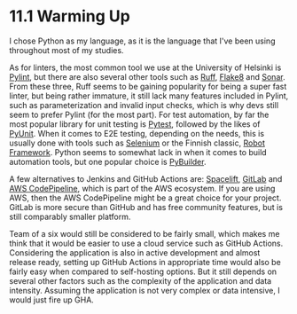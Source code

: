 # 11.1 Warming Up

I chose Python as my language, as it is the language that I've been using throughout most of my studies.

As for linters, the most common tool we use at the University of Helsinki is [Pylint](https://pylint.org/), but there are also several other tools such as [Ruff](https://astral.sh/ruff), [Flake8](https://flake8.pycqa.org/en/latest/#) and [Sonar](https://www.sonarsource.com/knowledge/languages/python/). From these three, Ruff seems to be gaining popularity for being a super fast linter, but being rather immature, it still lack many features included in Pylint, such as parameterization and invalid input checks, which is why devs still seem to prefer Pylint (for the most part). For test automation, by far the most popular library for unit testing is [Pytest](https://docs.pytest.org/en/8.0.x/), followed by the likes of [PyUnit](https://wiki.python.org/moin/PyUnit). When it comes to E2E testing, depending on the needs, this is usually done with tools such as [Selenium](https://selenium-python.readthedocs.io/) or the Finnish classic, [Robot Framework](https://robotframework.org/). Python seems to somewhat lack in when it comes to build automation tools, but one popular choice is [PyBuilder](https://pybuilder.io/).

A few alternatives to Jenkins and GitHub Actions are: [Spacelift](https://spacelift.io/), [GitLab](https://about.gitlab.com/) and [AWS CodePipeline](https://aws.amazon.com/codepipeline/), which is part of the AWS ecosystem. If you are using AWS, then the AWS CodePipeline might be a great choice for your project. GitLab is more secure than GitHub and has free community features, but is still comparably smaller platform.

Team of a six would still be considered to be fairly small, which makes me think that it would be easier to use a cloud service such as GitHub Actions. Considering the application is also in active development and almost release ready, setting up GitHub Actions in appropriate time would also be fairly easy when compared to self-hosting options. But it still depends on several other factors such as the complexity of the application and data intensity. Assuming the application is not very complex or data intensive, I would just fire up GHA.